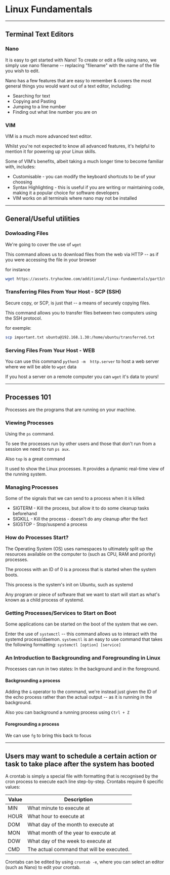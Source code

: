 # **Linux Fundamentals**

---

## **Terminal Text Editors**

### **Nano**

It is easy to get started with Nano! To create or edit a file using nano, we simply use nano filename -- replacing "filename" with the name of the file you wish to edit.

Nano has a few features that are easy to remember & covers the most general things you would want out of a text editor, including:

- Searching for text
- Copying and Pasting
- Jumping to a line number
- Finding out what line number you are on

### **VIM**

VIM is a much more advanced text editor.

Whilst you're not expected to know all advanced features, it's helpful to mention it for powering up your Linux skills.

Some of VIM's benefits, albeit taking a much longer time to become familiar with, includes:

- Customisable - you can modify the keyboard shortcuts to be of your choosing
- Syntax Highlighting - this is useful if you are writing or maintaining code, making it a popular choice for software developers
- VIM works on all terminals where nano may not be installed

---

## **General/Useful utilities**

### **Dowloading Files**

We're going to cover the use of `wget`

This command allows us to download files from the web via HTTP -- as if you were accessing the file in your browser

for instance

```bash
wget https://assets.tryhackme.com/additional/linux-fundamentals/part3/myfile.txt
```

### **Transferring Files From Your Host - SCP (SSH)**

Secure copy, or SCP, is just that -- a means of securely copying files.

This command allows you to transfer files between two computers using the SSH protocol.

for exemple:

```bash
scp important.txt ubuntu@192.168.1.30:/home/ubuntu/transferred.txt
```

### **Serving Files From Your Host - WEB**

You can use this command `python3 -m  http.server` to host a web server where we will be able to `wget` data

If you host a server on a remote computer you can `wget` it's data to yours!

---

## **Processes 101**

Processes are the programs that are running on your machine.

### **Viewing Processes**

Using the `ps` command.

To see the processes run by other users and those that don't run from a session we need to run `ps aux`.

Also `top` is a great command

It  used to show the Linux processes. It provides a dynamic real-time view of the running system.

### **Managing Processes**

Some of the signals that we can send to a process when it is killed:

- SIGTERM - Kill the process, but allow it to do some cleanup tasks beforehand
- SIGKILL - Kill the process - doesn't do any cleanup after the fact
- SIGSTOP - Stop/suspend a process

### **How do Processes Start?**

The Operating System (OS) uses namespaces to ultimately split up the resources available on the computer to (such as CPU, RAM and priority) processes.

The process with an ID of 0 is a process that is started when the system boots.

This process is the system's init on Ubuntu, such as systemd

Any program or piece of software that we want to start will start as what's known as a child process of systemd.

### **Getting Processes/Services to Start on Boot**

Some applications can be started on the boot of the system that we own.

Enter the use of `systemctl` -- this command allows us to interact with the systemd process/daemon. `systemctl` is an easy to use command that takes the following formatting: `systemctl [option] [service]`

### **An Introduction to Backgrounding and Foregrounding in Linux**

Processes can run in two states: In the background and in the foreground.

#### **Backgrounding a process**

Adding the `&` operator to the command, we're instead just given the ID of the echo process rather than the actual output -- as it is running in the background.

Also you can background a running process using `Ctrl + Z`

#### **Foregrounding a process**

We can use `fg` to bring this back to focus

---

## **Users may want to schedule a certain action or task to take place after the system has booted**

A crontab is simply a special file with formatting that is recognised by the cron process to execute each line step-by-step. Crontabs require 6 specific values:

| Value | Description                               |
| ----- | ----------------------------------------- |
| MIN   | What minute to execute at                 |
| HOUR  | What hour to execute at                   |
| DOM   | What day of the month to execute at       |
| MON   | What month of the year to execute at      |
| DOW   | What day of the week to execute at        |
| CMD   | The actual command that will be executed. |

Crontabs can be edited by using `crontab -e`, where you can select an editor (such as Nano) to edit your crontab.
